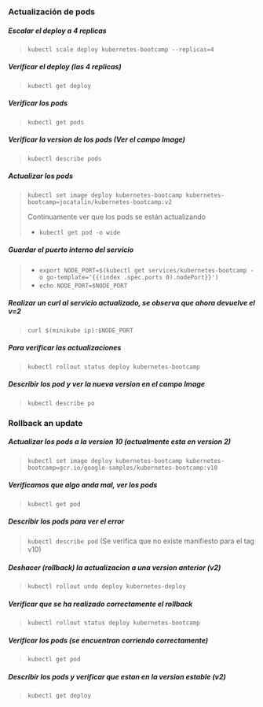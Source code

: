 ### Actualización de pods

##### Escalar el deploy a 4 replicas
> `kubectl scale deploy kubernetes-bootcamp --replicas=4`

##### Verificar el deploy (las 4 replicas)
> `kubectl get deploy`

##### Verificar los pods
> `kubectl get pods`

##### Verificar la version de los pods (Ver el campo Image)
> `kubectl describe pods`

##### Actualizar los pods
> `kubectl set image deploy kubernetes-bootcamp kubernetes-bootcamp=jocatalin/kubernetes-bootcamp:v2`
>
> Continuamente ver que los pods se están actualizando 
> - `kubectl get pod -o wide`

##### Guardar el puerto interno del servicio 
> - `export NODE_PORT=$(kubectl get services/kubernetes-bootcamp -o go-template='{{(index .spec.ports 0).nodePort}}')`
> - `echo NODE_PORT=$NODE_PORT`

##### Realizar un curl al servicio actualizado, se observa que ahora devuelve el v=2
> `curl $(minikube ip):$NODE_PORT`

##### Para verificar las actualizaciones
> `kubectl rollout status deploy kubernetes-bootcamp`

##### Describir los pod y ver la nueva version en el campo Image
> `kubectl describe po`

### Rollback an update

##### Actualizar los pods a la version 10 (actualmente esta en version 2)
> `kubectl set image deploy kubernetes-bootcamp kubernetes-bootcamp=gcr.io/google-samples/kubernetes-bootcamp:v10`

##### Verificamos que algo anda mal, ver los pods
> `kubectl get pod`

##### Describir los pods para ver el error
> `kubectl describe pod` (Se verifica que no existe manifiesto para el tag v10)

##### Deshacer (rollback) la actualizacion a una version anterior (v2)
> `kubectl rollout undo deploy kubernetes-deploy`

##### Verificar que se ha realizado correctamente el rollback
> `kubectl rollout status deploy kubernetes-bootcamp`

##### Verificar los pods (se encuentran corriendo correctamente)
> `kubectl get pod`

##### Describir los pods y verificar que estan en la version estable (v2)
> `kubectl get deploy`
